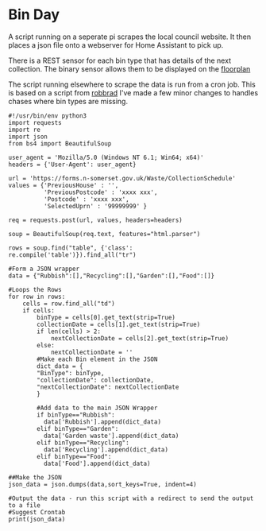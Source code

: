 # Bin Day

A script running on a seperate pi scrapes the local council website.
It then places a json file onto a webserver for Home Assistant to pick up.

There is a REST sensor for each bin type that has details of the next collection.
The binary sensor allows them to be displayed on the [floorplan](../../../lovelace/floorplan/)

The script running elsewhere to scrape the data is run from a cron job.
This is based on a script from [robbrad](https://github.com/robbrad/UKBinCollectionData)
I've made a few minor changes to handles chases where bin types are missing.

```
#!/usr/bin/env python3
import requests
import re
import json
from bs4 import BeautifulSoup

user_agent = 'Mozilla/5.0 (Windows NT 6.1; Win64; x64)'
headers = {'User-Agent': user_agent}

url = 'https://forms.n-somerset.gov.uk/Waste/CollectionSchedule'
values = {'PreviousHouse' : '',
          'PreviousPostcode' : 'xxxx xxx',
          'Postcode' : 'xxxx xxx',
          'SelectedUprn' : '99999999' }

req = requests.post(url, values, headers=headers)

soup = BeautifulSoup(req.text, features="html.parser")

rows = soup.find("table", {'class': re.compile('table')}).find_all("tr")

#Form a JSON wrapper
data = {"Rubbish":[],"Recycling":[],"Garden":[],"Food":[]}

#Loops the Rows
for row in rows:
    cells = row.find_all("td")
    if cells: 
        binType = cells[0].get_text(strip=True)
        collectionDate = cells[1].get_text(strip=True)
        if len(cells) > 2:
            nextCollectionDate = cells[2].get_text(strip=True)
        else:
            nextCollectionDate = ''
        #Make each Bin element in the JSON
        dict_data = {
        "BinType": binType,
        "collectionDate": collectionDate,
        "nextCollectionDate": nextCollectionDate
        }

        #Add data to the main JSON Wrapper
        if binType=="Rubbish":
          data['Rubbish'].append(dict_data)
        elif binType=="Garden":
          data['Garden waste'].append(dict_data)
        elif binType=="Recycling":
          data['Recycling'].append(dict_data)
        elif binType=="Food":
          data['Food'].append(dict_data)

##Make the JSON
json_data = json.dumps(data,sort_keys=True, indent=4)

#Output the data - run this script with a redirect to send the output to a file
#Suggest Crontab
print(json_data)
```
